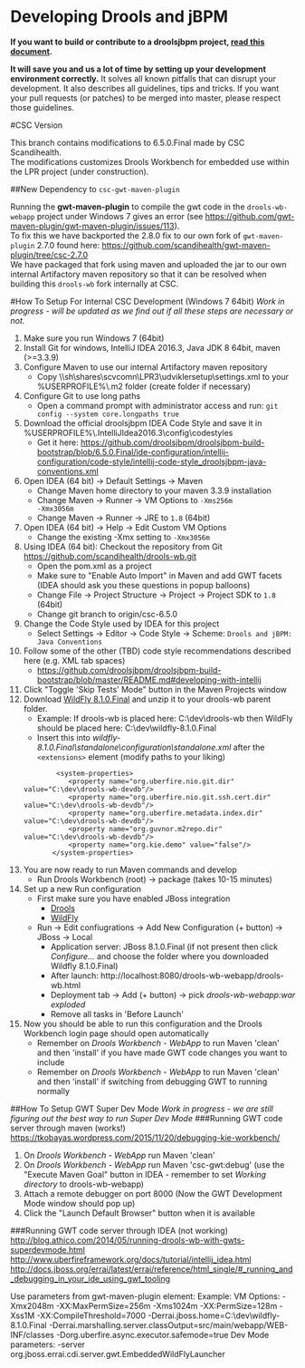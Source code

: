 Developing Drools and jBPM
==========================

**If you want to build or contribute to a droolsjbpm project, [read this document](https://github.com/droolsjbpm/droolsjbpm-build-bootstrap/blob/master/README.md).**

**It will save you and us a lot of time by setting up your development environment correctly.**
It solves all known pitfalls that can disrupt your development.
It also describes all guidelines, tips and tricks.
If you want your pull requests (or patches) to be merged into master, please respect those guidelines.

#CSC Version

This branch contains modifications to 6.5.0.Final made by CSC Scandihealth.<br>
The modifications customizes Drools Workbench for embedded use within the LPR project (under construction).
  
##New Dependency to <code>csc-gwt-maven-plugin</code>

Running the **gwt-maven-plugin** to compile the gwt code in the <code>drools-wb-webapp</code> project under Windows 7 gives an error (see https://github.com/gwt-maven-plugin/gwt-maven-plugin/issues/113).<br>
To fix this we have backported the 2.8.0 fix to our own fork of <code>gwt-maven-plugin</code> 2.7.0 found here: https://github.com/scandihealth/gwt-maven-plugin/tree/csc-2.7.0 <br>
We have packaged that fork using maven and uploaded the jar to our own internal Artifactory maven repository so that it can be resolved when building this <code>drools-wb</code> fork internally at CSC.

#How To Setup For Internal CSC Development (Windows 7 64bit)
_Work in progress - will be updated as we find out if all these steps are necessary or not._

1. Make sure you run Windows 7 (64bit) 
2. Install Git for windows, IntelliJ IDEA 2016.3, Java JDK 8 64bit, maven (>=3.3.9)
3. Configure Maven to use our internal Artifactory maven repository
   - Copy \\\sh\shares\scvcomn\LPR3\udviklersetup\settings.xml to your %USERPROFILE%\\.m2 folder (create folder if necessary)
4. Configure Git to use long paths
   - Open a command prompt with administrator access and run: <code>git config --system core.longpaths true</code>
5. Download the official droolsjbpm IDEA Code Style and save it in %USERPROFILE%\\.IntelliJIdea2016.3\config\codestyles  
   - Get it here: https://github.com/droolsjbpm/droolsjbpm-build-bootstrap/blob/6.5.0.Final/ide-configuration/intellij-configuration/code-style/intellij-code-style_droolsjbpm-java-conventions.xml   
6. Open IDEA (64 bit) -> Default Settings -> Maven
   - Change Maven home directory to your maven 3.3.9 installation
   - Change Maven -> Runner -> VM Options to <code>-Xms256m -Xmx3056m</code>
   - Change Maven -> Runner -> JRE to <code>1.8</code> (64bit)
7. Open IDEA (64 bit) -> Help -> Edit Custom VM Options 
   - Change the existing -Xmx setting to <code>-Xmx3056m</code>    
8. Using IDEA (64 bit): Checkout the repository from Git https://github.com/scandihealth/drools-wb.git
   - Open the pom.xml as a project
   - Make sure to "Enable Auto Import" in Maven and add GWT facets (IDEA should ask you these questions in popup balloons)
   - Change File -> Project Structure -> Project -> Project SDK to <code>1.8</code> (64bit)
   - Change git branch to origin/csc-6.5.0
9. Change the Code Style used by IDEA for this project
   - Select Settings -> Editor -> Code Style -> Scheme: <code>Drools and jBPM: Java Conventions</code>
10. Follow some of the other (TBD) code style recommendations described here (e.g. XML tab spaces) 
    - https://github.com/droolsjbpm/droolsjbpm-build-bootstrap/blob/master/README.md#developing-with-intellij
11. Click "Toggle 'Skip Tests' Mode" button in the Maven Projects window
12. Download [WildFly 8.1.0.Final](http://download.jboss.org/wildfly/8.1.0.Final/wildfly-8.1.0.Final.zip) and unzip it to your drools-wb parent folder. 
    - Example: If drools-wb is placed here: C:\dev\drools-wb then WildFly should be placed here: C:\dev\wildfly-8.1.0.Final
    - Insert this into _wildfly-8.1.0.Final\standalone\configuration\standalone.xml_ after the `<extensions>` element
    (modify paths to your liking)
    ```
            <system-properties>
               <property name="org.uberfire.nio.git.dir" value="C:\dev\drools-wb-devdb"/>
               <property name="org.uberfire.nio.git.ssh.cert.dir" value="C:\dev\drools-wb-devdb"/>
               <property name="org.uberfire.metadata.index.dir" value="C:\dev\drools-wb-devdb"/>
               <property name="org.guvnor.m2repo.dir" value="C:\dev\drools-wb-devdb"/>
               <property name="org.kie.demo" value="false"/>
           </system-properties>
    ```
13. You are now ready to run Maven commands and develop
    - Run Drools Workbench (root) -> package (takes 10-15 minutes)
14. Set up a new Run configuration
    - First make sure you have enabled JBoss integration
        - [Drools](https://confluence.jetbrains.com/display/IntelliJIDEA/Getting+Started+with+JBoss+Technologies+in+IntelliJ+IDEA#GettingStartedwithJBossTechnologiesinIntelliJIDEA-DroolsExpert)
        - [WildFly](https://confluence.jetbrains.com/display/IntelliJIDEA/Getting+Started+with+JBoss+Technologies+in+IntelliJ+IDEA#GettingStartedwithJBossTechnologiesinIntelliJIDEA-JBossEAPandWildFly)
    - Run -> Edit confiugrations -> Add New Configuration (+ button) -> JBoss -> Local
        - Application server: JBoss 8.1.0.Final (if not present then click _Configure..._ and choose the folder where you downloaded Wildfly 8.1.0.Final)
        - After launch: http://localhost:8080/drools-wb-webapp/drools-wb.html
        - Deployment tab -> Add (+ button) -> pick _drools-wb-webapp:war exploded_
        - Remove all tasks in 'Before Launch'
15. Now you should be able to run this configuration and the Drools Workbench login page should open automatically
    - Remember on _Drools Workbench - WebApp_ to run Maven 'clean' and then 'install' if you have made GWT code changes you want to include
    - Remember on _Drools Workbench - WebApp_ to run Maven 'clean' and then 'install' if switching from debugging GWT to running normally

##How To Setup GWT Super Dev Mode
_Work in progress - we are still figuring out the best way to run Super Dev Mode_
###Running GWT code server through maven (works!) 
https://tkobayas.wordpress.com/2015/11/20/debugging-kie-workbench/

1. On _Drools Workbench - WebApp_ run Maven 'clean'
2. On _Drools Workbench - WebApp_ run Maven 'csc-gwt:debug' (use the "Execute Maven Goal" button in IDEA - remember to set _Working directory_ to drools-wb-webapp)
3. Attach a remote debugger on port 8000 (Now the GWT Development Mode window should pop up)
4. Click the "Launch Default Browser" button when it is available

###Running GWT code server through IDEA (not working) 
http://blog.athico.com/2014/05/running-drools-wb-with-gwts-superdevmode.html
http://www.uberfireframework.org/docs/tutorial/intellij_idea.html
http://docs.jboss.org/errai/latest/errai/reference/html_single/#_running_and_debugging_in_your_ide_using_gwt_tooling

Use parameters from gwt-maven-plugin <extraJvmArgs> element:
Example:
VM Options: -Xmx2048m -XX:MaxPermSize=256m -Xms1024m -XX:PermSize=128m -Xss1M -XX:CompileThreshold=7000 -Derrai.jboss.home=C:\dev\wildfly-8.1.0.Final -Derrai.marshalling.server.classOutput=src/main/webapp/WEB-INF/classes -Dorg.uberfire.async.executor.safemode=true
Dev Mode parameters: -server org.jboss.errai.cdi.server.gwt.EmbeddedWildFlyLauncher

